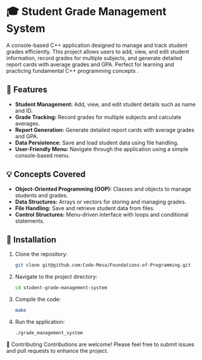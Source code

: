 # 🎓 Student Grade Management System

A console-based C++ application designed to manage and track student grades efficiently. This project allows users to add, view, and edit student information, record grades for multiple subjects, and generate detailed report cards with average grades and GPA. Perfect for learning and practicing fundamental C++ programming concepts .

## 🚀 Features

- **Student Management:** Add, view, and edit student details such as name and ID.
- **Grade Tracking:** Record grades for multiple subjects and calculate averages.
- **Report Generation:** Generate detailed report cards with average grades and GPA.
- **Data Persistence:** Save and load student data using file handling.
- **User-Friendly Menu:** Navigate through the application using a simple console-based menu.

## 💡 Concepts Covered

- **Object-Oriented Programming (OOP):** Classes and objects to manage students and grades.
- **Data Structures:** Arrays or vectors for storing and managing grades.
- **File Handling:** Save and retrieve student data from files.
- **Control Structures:** Menu-driven interface with loops and conditional statements.

## 🔧 Installation

1. Clone the repository:
   ```bash
   git clone git@github.com:Code-Mesa/Foundations-of-Programming.git
2. Navigate to the project directory:
   ```bash
   cd student-grade-management-system
3. Compile the code:
   ```bash
   make
4. Run the application:
   ```bash
   ./grade_management_system
   
🤝 Contributing
Contributions are welcome! Please feel free to submit issues and pull requests to enhance the project.
